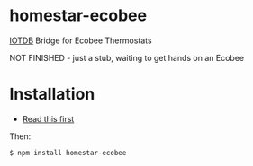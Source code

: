# homestar-ecobee
[IOTDB](https://github.com/dpjanes/node-iotdb) Bridge for Ecobee Thermostats

NOT FINISHED - just a stub, waiting to get hands on an Ecobee

# Installation

* [Read this first](https://github.com/dpjanes/node-iotdb/blob/master/docs/install.md)

Then:

    $ npm install homestar-ecobee

